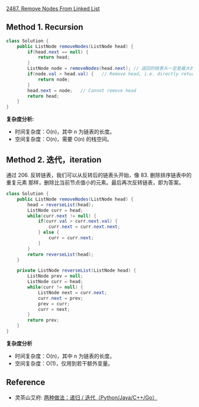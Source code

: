 [2487. Remove Nodes From Linked List](https://leetcode.com/problems/remove-nodes-from-linked-list/description/)


## Method 1. Recursion
```java
class Solution {
    public ListNode removeNodes(ListNode head) {
        if(head.next == null) {
            return head;
        }
        ListNode node = removeNodes(head.next); // 返回的链表头一定是最大的
        if(node.val > head.val) {   // Remove head, i.e. directly return node
            return node;
        }
        head.next = node;   // Cannot remove head
        return head;
    }
}
```
**复杂度分析:**
* 时间复杂度：O(n)，其中 n 为链表的长度。
* 空间复杂度：O(n)，需要 O(n) 的栈空间。


## Method 2. 迭代，iteration
通过 206. 反转链表，我们可以从反转后的链表头开始，像 83. 删除排序链表中的重复元素 那样，删除比当前节点值小的元素。最后再次反转链表，即为答案。
```java
class Solution {
    public ListNode removeNodes(ListNode head) {
        head = reverseList(head);
        ListNode curr = head;
        while(curr.next != null) {
            if(curr.val > curr.next.val) {
                curr.next = curr.next.next;
            } else {
                curr = curr.next;
            }
        }
        return reverseList(head);
    }

    private ListNode reverseList(ListNode head) {
        ListNode prev = null;
        ListNode curr = head;
        while(curr != null) {
            ListNode next = curr.next;
            curr.next = prev;
            prev = curr;
            curr = next;
        }
        return prev;
    }
}
```
**复杂度分析**
* 时间复杂度：O(n)，其中 n 为链表的长度。
* 空间复杂度：O(1)，仅用到若干额外变量。


## Reference
* 灵茶山艾府: [两种做法：递归 / 迭代（Python/Java/C++/Go）](https://leetcode.cn/problems/remove-nodes-from-linked-list/solutions/1993491/di-gui-jian-ji-xie-fa-by-endlesscheng-jfwi/)
